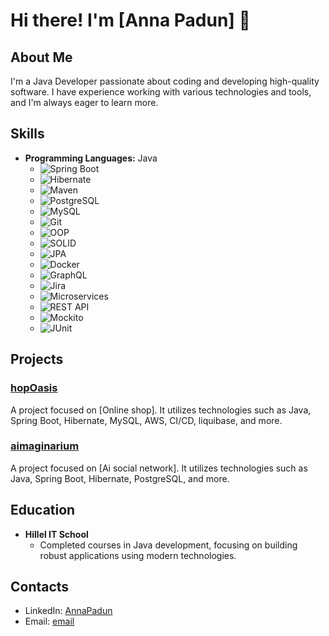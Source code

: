 # Hi there! I'm [Anna Padun] 👋

## About Me
I'm a Java Developer passionate about coding and developing high-quality software. I have experience working with various technologies and tools, and I'm always eager to learn more.

## Skills
- **Programming Languages:** Java
  - ![Spring Boot](https://img.shields.io/badge/Spring%20Boot-6DB33F?style=for-the-badge&logo=spring-boot&logoColor=white)
  - ![Hibernate](https://img.shields.io/badge/Hibernate-59666C?style=for-the-badge&logo=hibernate&logoColor=white)
  - ![Maven](https://img.shields.io/badge/Maven-C71A36?style=for-the-badge&logo=apache-maven&logoColor=white)
  - ![PostgreSQL](https://img.shields.io/badge/PostgreSQL-316192?style=for-the-badge&logo=postgresql&logoColor=white)
  - ![MySQL](https://img.shields.io/badge/MySQL-4479A1?style=for-the-badge&logo=mysql&logoColor=white)
  - ![Git](https://img.shields.io/badge/Git-F05032?style=for-the-badge&logo=git&logoColor=white)
  - ![OOP](https://img.shields.io/badge/OOP-007ACC?style=for-the-badge&logo=java&logoColor=white)
  - ![SOLID](https://img.shields.io/badge/SOLID-FF4500?style=for-the-badge&logo=solid&logoColor=white)
  - ![JPA](https://img.shields.io/badge/JPA-FF4500?style=for-the-badge&logo=java&logoColor=white)
  - ![Docker](https://img.shields.io/badge/Docker-2496ED?style=for-the-badge&logo=docker&logoColor=white)
  - ![GraphQL](https://img.shields.io/badge/GraphQL-E10098?style=for-the-badge&logo=graphql&logoColor=white)
  - ![Jira](https://img.shields.io/badge/Jira-0052CC?style=for-the-badge&logo=jira&logoColor=white)
  - ![Microservices](https://img.shields.io/badge/Microservices-FF6F00?style=for-the-badge&logo=microservices&logoColor=white)
  - ![REST API](https://img.shields.io/badge/REST%20API-005571?style=for-the-badge&logo=rest&logoColor=white)
  - ![Mockito](https://img.shields.io/badge/Mockito-25D366?style=for-the-badge&logo=mockito&logoColor=white)
  - ![JUnit](https://img.shields.io/badge/JUnit-25A162?style=for-the-badge&logo=junit5&logoColor=white)



## Projects
### [hopOasis](https://github.com/hopOasis)
A project focused on [Online shop]. It utilizes technologies such as Java, Spring Boot, Hibernate, MySQL, AWS, CI/CD, liquibase, and more.
### [aimaginarium](https://github.com/AImaginarium)
A project focused on [Ai social network]. It utilizes technologies such as Java, Spring Boot, Hibernate, PostgreSQL, and more.

## Education
- **Hillel IT School**
  - Completed courses in Java development, focusing on building robust applications using modern technologies.

## Contacts
- LinkedIn: [AnnaPadun](www.linkedin.com/in/padun)
- Email: [email](roananik1988@gmail.com)

